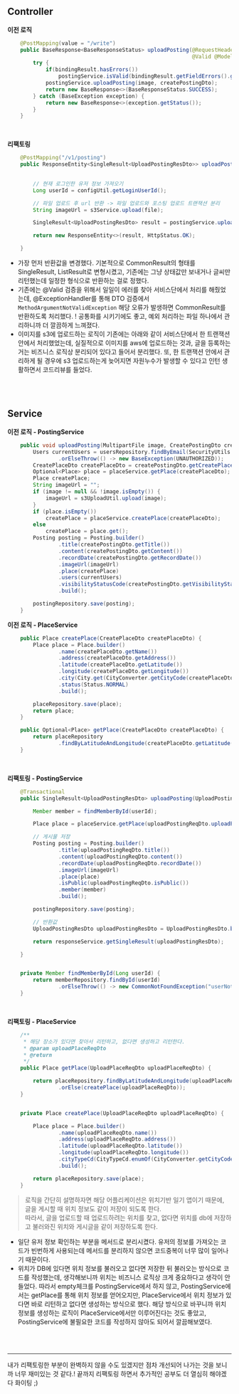 
## Controller

<b> 이전 로직 </b>
```java
    @PostMapping(value = "/write")
    public BaseResponse<BaseResponseStatus> uploadPosting(@RequestHeader("Authorization")String accessToken, @RequestPart(required = false) MultipartFile image,
                                                          @Valid @ModelAttribute CreatePostingDto createPostingDto, BindingResult bindingResult) throws IOException {
        try {
            if(bindingResult.hasErrors())
                postingService.isValid(bindingResult.getFieldErrors().get(0).getField());
            postingService.uploadPosting(image, createPostingDto);
            return new BaseResponse<>(BaseResponseStatus.SUCCESS);
        } catch (BaseException exception) {
            return new BaseResponse<>(exception.getStatus());
        }
    }
```
<br>

<b> 리팩토링 </b>
```java
    @PostMapping("/v1/posting")
    public ResponseEntity<SingleResult<UploadPostingResDto>> uploadPosting(@NotNull(message = "requiredFile") @RequestPart MultipartFile file,
                                                                           @Valid @RequestPart UploadPostingReqDto uploadPostingReqDto) throws IOException {

        // 현재 로그인한 유저 정보 가져오기
        Long userId = configUtil.getLoginUserId();

        // 파일 업로드 후 url 반환 -> 파일 업로드와 포스팅 업로드 트랜잭션 분리
        String imageUrl = s3Service.upload(file);

        SingleResult<UploadPostingResDto> result = postingService.uploadPosting(uploadPostingReqDto, imageUrl, userId);

        return new ResponseEntity<>(result, HttpStatus.OK);

    }
```

- 가장 먼저 반환값을 변경했다. 기본적으로 CommonResult의 형태를 SingleResult, ListResult로 변형시켰고, 기존에는 그냥 상태값만 보내거나 글씨만 리턴했는데 일정한 형식으로 반환하는 걸로 정했다.
- 기존에는 @Valid 검증을 위해서 일일이 에러를 찾아 서비스단에서 처리를 해줬었는데, @ExceptionHandler를 통해 DTO 검증에서 `MethodArgumentNotValidException` 해당 오류가 발생하면 CommonResult를 반환하도록 처리했다. ! 공통화를 시키기에도 좋고, 예외 처리하는 파일 하나에서 관리하니까 더 깔끔하게 느껴졌다.
- 이미지를 s3에 업로드하는 로직이 기존에는 아래와 같이 서비스단에서 한 트랜잭션 안에서 처리했었는데, 실질적으로 이미지를 aws에 업로드하는 것과, 글을 등록하는거는 비즈니스 로직상 분리되어 있다고 들어서 분리했다. 또, 한 트랜잭션 안에서 관리하게 될 경우에 s3 업로드하는게 늦어지면 자원누수가 발생할 수 있다고 인턴 생활하면서 코드리뷰를 들었다.


<br><br>

## Service

<b>이전 로직 - PostingService</b>

```java
    public void uploadPosting(MultipartFile image, CreatePostingDto createPostingDto) throws BaseException, IOException {
        Users currentUsers = usersRepository.findByEmail(SecurityUtils.getLoggedUserEmail())
                .orElseThrow(() -> new BaseException(UNAUTHORIZED));
        CreatePlaceDto createPlaceDto = createPostingDto.getCreatePlaceDto();
        Optional<Place> place = placeService.getPlace(createPlaceDto);
        Place createPlace;
        String imageUrl = "";
        if (image != null && !image.isEmpty()) {
            imageUrl = s3UploadUtil.upload(image);
        }
        if (place.isEmpty())
            createPlace = placeService.createPlace(createPlaceDto);
        else
            createPlace = place.get();
        Posting posting = Posting.builder()
                .title(createPostingDto.getTitle())
                .content(createPostingDto.getContent())
                .recordDate(createPostingDto.getRecordDate())
                .imageUrl(imageUrl)
                .place(createPlace)
                .users(currentUsers)
                .visibilityStatusCode(createPostingDto.getVisibilityStatusCode())
                .build();

        postingRepository.save(posting);
    }
```

<b>이전 로직 - PlaceService</b>
```java
    public Place createPlace(CreatePlaceDto createPlaceDto) {
        Place place = Place.builder()
                .name(createPlaceDto.getName())
                .address(createPlaceDto.getAddress())
                .latitude(createPlaceDto.getLatitude())
                .longitude(createPlaceDto.getLongitude())
                .city(City.get(CityConverter.getCityCode(createPlaceDto.getAddress())))
                .status(Status.NORMAL)
                .build();

        placeRepository.save(place);
        return place;
    }

    public Optional<Place> getPlace(CreatePlaceDto createPlaceDto) {
        return placeRepository
                .findByLatitudeAndLongitude(createPlaceDto.getLatitude(), createPlaceDto.getLongitude());
    }
```

<br>

<b>리팩토링 - PostingService</b>
```java
    @Transactional
    public SingleResult<UploadPostingResDto> uploadPosting(UploadPostingReqDto uploadPostingReqDto, String imageUrl, Long userId) {

        Member member = findMemberById(userId);

        Place place = placeService.getPlace(uploadPostingReqDto.uploadPlaceReqDto());

        // 게시물 저장
        Posting posting = Posting.builder()
                .title(uploadPostingReqDto.title())
                .content(uploadPostingReqDto.content())
                .recordDate(uploadPostingReqDto.recordDate())
                .imageUrl(imageUrl)
                .place(place)
                .isPublic(uploadPostingReqDto.isPublic())
                .member(member)
                .build();

        postingRepository.save(posting);

        // 반환값
        UploadPostingResDto uploadPostingResDto = UploadPostingResDto.builder().postingId(posting.getId()).build();

        return responseService.getSingleResult(uploadPostingResDto);

    }


    private Member findMemberById(Long userId) {
        return memberRepository.findById(userId)
                .orElseThrow(() -> new CommonNotFoundException("userNotFound"));
    }
```

<br>

<b>리팩토링 - PlaceService</b>
```java
    /**
     * 해당 장소가 있다면 찾아서 리턴하고, 없다면 생성하고 리턴한다.
     * @param uploadPlaceReqDto
     * @return
     */
    public Place getPlace(UploadPlaceReqDto uploadPlaceReqDto) {

        return placeRepository.findByLatitudeAndLongitude(uploadPlaceReqDto.latitude(), uploadPlaceReqDto.longitude())
                .orElse(createPlace(uploadPlaceReqDto));
    }


    private Place createPlace(UploadPlaceReqDto uploadPlaceReqDto) {

        Place place = Place.builder()
                .name(uploadPlaceReqDto.name())
                .address(uploadPlaceReqDto.address())
                .latitude(uploadPlaceReqDto.latitude())
                .longitude(uploadPlaceReqDto.longitude())
                .cityTypeCd(CityTypeCd.enumOf(CityConverter.getCityCode(uploadPlaceReqDto.address())))
                .build();

        return placeRepository.save(place);
    }
```

> 로직을 간단히 설명하자면 해당 어플리케이션은 위치기반 일기 앱이기 때문에, 글을 게시할 때 위치 정보도 같이 저장이 되도록 한다. <br>
> 따라서, 글을 업로드할 때 업로드하려는 위치를 찾고, 없다면 위치를 db에 저장하고 불러와진 위치와 게시글을 같이 저장하도록 한다.

- 일단 유저 정보 확인하는 부분을 메서드로 분리시켰다. 유저의 정보를 가져오는 코드가 빈번하게 사용되는데 메서드를 분리하지 않으면 코드중복이 너무 많이 일어나기 때문이다.
- 위치가 DB에 있다면 위치 정보를 불러오고 없다면 저장한 뒤 불러오는 방식으로 코드를 작성했는데, 생각해보니까 위치는 비즈니스 로직상 크게 중요하다고 생각이 안들었다. 
따라서 empty체크를 PostingService에서 하지 않고, PostingService에서는 getPlace를 통해 위치 정보를 얻어오지만, PlaceService에서 위치 정보가 있다면 바로 리턴하고 없다면 생성하는 방식으로 했다. 해당 방식으로 바꾸니까 위치 정보를 생성하는 로직이 PlaceService에서만 이루어진다는 것도 좋았고, PostingService에 불필요한 코드를 작성하지 않아도 되어서 깔끔해보였다.

<br><br>


---


내가 리팩토링한 부분이 완벽하지 않을 수도 있겠지만 점차 개선되어 나가는 것을 보니까 너무 재미있는 것 같다.!
끝까지 리팩토링 하면서 추가적인 공부도 더 열심히 해야겠다 화이팅 ;)
